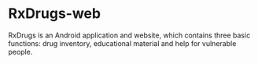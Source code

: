 # RxDrugs-web
RxDrugs is an Android application and website, which contains three basic functions: drug inventory, educational material and help for vulnerable people.
